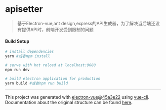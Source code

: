 # apisetter

> 基于Electron-vue,ant design,express的API生成器，为了解决当后端还没有提供API时，前端开发受到限制的问题

#### Build Setup

``` bash
# install dependencies
yarn #或者npm install

# serve with hot reload at localhost:9080
npm run dev

# build electron application for production
yarn build #或者npm run build


```

---

This project was generated with [electron-vue](https://github.com/SimulatedGREG/electron-vue)@[45a3e22](https://github.com/SimulatedGREG/electron-vue/tree/45a3e224e7bb8fc71909021ccfdcfec0f461f634) using [vue-cli](https://github.com/vuejs/vue-cli). Documentation about the original structure can be found [here](https://simulatedgreg.gitbooks.io/electron-vue/content/index.html).
